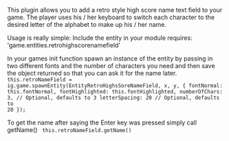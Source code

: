 This plugin allows you to add a retro style high score name text field to your game. The player uses his / her keyboard to switch each character to the desired letter of the alphabet to make up his / her name.

Usage is really simple:
Include the entity in your module requires: 'game.entities.retrohighscorenamefield'

In your games init function spawn an instance of the entity by passing in two different fonts and the number of characters you need and then save the object returned so that you can ask it for the name later.
<code>
    this.retroNameField = ig.game.spawnEntity(EntityRetroHighsSoreNameField, x, y, {
    fontNormal: this.fontNormal,
    fontHighlighted: this.fontHighlighted,
    numberOfChars: 3, // Optional, defaults to 3
    letterSpacing: 20 // Optional, defaults to 20
    });
</code>

To get the name after saying the Enter key was pressed simply call getName()
<code>
	this.retroNameField.getName()
</code>